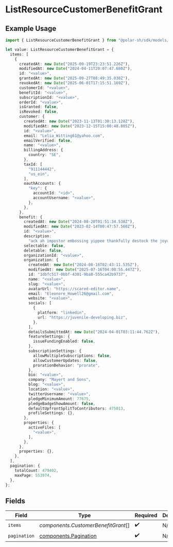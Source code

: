 # ListResourceCustomerBenefitGrant

## Example Usage

```typescript
import { ListResourceCustomerBenefitGrant } from "@polar-sh/sdk/models/components/listresourcecustomerbenefitgrant.js";

let value: ListResourceCustomerBenefitGrant = {
  items: [
    {
      createdAt: new Date("2025-09-19T23:23:51.226Z"),
      modifiedAt: new Date("2024-04-11T20:07:47.680Z"),
      id: "<value>",
      grantedAt: new Date("2025-09-27T08:49:35.038Z"),
      revokedAt: new Date("2025-06-01T17:15:51.169Z"),
      customerId: "<value>",
      benefitId: "<value>",
      subscriptionId: "<value>",
      orderId: "<value>",
      isGranted: false,
      isRevoked: false,
      customer: {
        createdAt: new Date("2023-11-13T01:30:13.128Z"),
        modifiedAt: new Date("2023-12-15T15:00:48.805Z"),
        id: "<value>",
        email: "Lelia_Witting61@yahoo.com",
        emailVerified: false,
        name: "<value>",
        billingAddress: {
          country: "SE",
        },
        taxId: [
          "911144442",
          "us_ein",
        ],
        oauthAccounts: {
          "key": {
            accountId: "<id>",
            accountUsername: "<value>",
          },
        },
      },
      benefit: {
        createdAt: new Date("2024-08-20T01:51:34.538Z"),
        modifiedAt: new Date("2023-02-14T00:47:57.560Z"),
        id: "<value>",
        description:
          "ack ah impostor embossing yippee thankfully destock the joyously husky",
        selectable: false,
        deletable: false,
        organizationId: "<value>",
        organization: {
          createdAt: new Date("2024-08-16T02:43:11.535Z"),
          modifiedAt: new Date("2025-07-16T04:08:55.447Z"),
          id: "1dbfc517-0bbf-4301-9ba8-555ca42b9737",
          name: "<value>",
          slug: "<value>",
          avatarUrl: "https://scared-editor.name",
          email: "Eleonore_Howell26@gmail.com",
          website: "<value>",
          socials: [
            {
              platform: "linkedin",
              url: "https://juvenile-developing.biz",
            },
          ],
          detailsSubmittedAt: new Date("2024-04-01T03:11:44.762Z"),
          featureSettings: {
            issueFundingEnabled: false,
          },
          subscriptionSettings: {
            allowMultipleSubscriptions: false,
            allowCustomerUpdates: false,
            prorationBehavior: "prorate",
          },
          bio: "<value>",
          company: "Mayert and Sons",
          blog: "<value>",
          location: "<value>",
          twitterUsername: "<value>",
          pledgeMinimumAmount: 77675,
          pledgeBadgeShowAmount: false,
          defaultUpfrontSplitToContributors: 475013,
          profileSettings: {},
        },
        properties: {
          activeFiles: [
            "<value>",
          ],
        },
      },
      properties: {},
    },
  ],
  pagination: {
    totalCount: 479402,
    maxPage: 553974,
  },
};
```

## Fields

| Field                                                          | Type                                                           | Required                                                       | Description                                                    |
| -------------------------------------------------------------- | -------------------------------------------------------------- | -------------------------------------------------------------- | -------------------------------------------------------------- |
| `items`                                                        | *components.CustomerBenefitGrant*[]                            | :heavy_check_mark:                                             | N/A                                                            |
| `pagination`                                                   | [components.Pagination](../../models/components/pagination.md) | :heavy_check_mark:                                             | N/A                                                            |